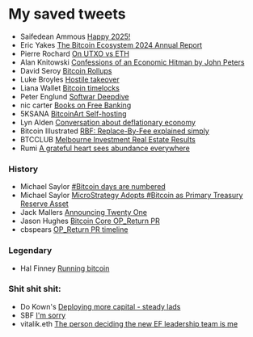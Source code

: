 # My saved tweets

- Saifedean Ammous [Happy 2025!](https://x.com/saifedean/status/1874529178843848784)
- Eric Yakes [The Bitcoin Ecosystem 2024 Annual Report](https://x.com/ericyakes/status/1892233113675190412)
- Pierre Rochard [On UTXO vs ETH](https://x.com/BitcoinPierre/status/1893745331646447642)
- Alan Knitowski [Confessions of an Economic Hitman by John Peters](https://x.com/alanknit/status/1896949974115729537)
- David Seroy [Bitcoin Rollups](https://x.com/david_seroy/status/1756719864046317792)
- Luke Broyles [Hostile takeover](https://x.com/luke_broyles/status/1909983914342367320)
- Liana Wallet [Bitcoin timelocks](https://x.com/lianabitcoin/status/1915733139739000977)
- Peter Englund [Softwar Deepdive](https://x.com/PetterEnglund/status/1917535537340043700)
- nic carter [Books on Free Banking](https://x.com/nic__carter/status/1947699946049749335)
- 5KSANA [BitcoinArt Self-hosting](https://x.com/5Ksana/status/1941541747689128407)
- Lyn Alden [Conversation about deflationary economy](https://x.com/LynAldenContact/status/1936198792795078950)
- Bitcoin Illustrated [RBF: Replace-By-Fee explained simply](https://x.com/BTCillustrated/status/1854787582250692767)
- BTCCLUB [Melbourne Investment Real Estate Results](https://x.com/ausbtcclub/status/1929318019542728770)
- Rumi [A grateful heart sees abundance everywhere](https://x.com/rumilyrics/status/1946922036971901270)

### History
- Michael Saylor [#Bitcoin days are numbered](https://x.com/saylor/status/413478389329428480)
- Michael Saylor [MicroStrategy Adopts #Bitcoin as Primary Treasury Reserve Asset](https://x.com/saylor/status/1293141856700768257)
- Jack Mallers [Announcing Twenty One](https://x.com/jackmallers/status/1915399337913290867)
- Jason Hughes [Bitcoin Core OP_Return PR](https://x.com/wk057/status/1917235710781690171)
- cbspears [OP_Return PR timeline](https://x.com/cbspears/status/1917320210882711954)

### Legendary
- Hal Finney [Running bitcoin](https://x.com/halfin/status/1110302988)

### Shit shit shit:
- Do Kown's [Deploying more capital - steady lads](https://x.com/stablekwon/status/1523733542492016640)
- SBF [I'm sorry](https://x.com/SBF_FTX/status/1590709166515310593)
- vitalik.eth [The person deciding the new EF leadership team is me](https://x.com/VitalikButerin/status/1881680518934384676)
